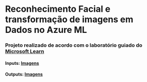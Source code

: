 # Reconhecimento Facial e transformação de imagens em Dados no Azure ML

### Projeto realizado de acordo com o laboratório guiado do [Microsoft Learn](https://microsoftlearning.github.io/mslearn-ai-fundamentals/Instructions/Labs/05-ocr.html)

#### Inputs: [Imagens](https://github.com/EduDomingos/bootcamp-microsoft_azure_ai_fundamentals/tree/main/projeto02/inputs)

#### Outputs: [Imagens](https://github.com/EduDomingos/bootcamp-microsoft_azure_ai_fundamentals/tree/main/projeto02/output)
